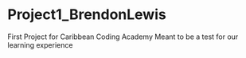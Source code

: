 # Project1_BrendonLewis
First Project for Caribbean Coding Academy 
Meant to be a test for our learning experience 
